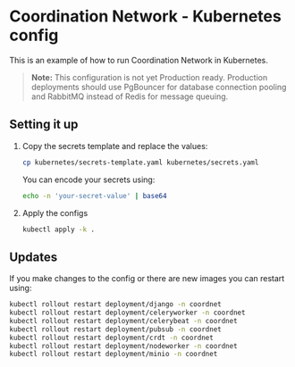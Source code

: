 # Coordination Network - Kubernetes config

This is an example of how to run Coordination Network in Kubernetes.

> **Note:** This configuration is not yet Production ready. Production deployments should use PgBouncer for database connection pooling and RabbitMQ instead of Redis for message queuing.

## Setting it up

1. Copy the secrets template and replace the values:

   ```bash
   cp kubernetes/secrets-template.yaml kubernetes/secrets.yaml
   ```

   You can encode your secrets using:

   ```bash
   echo -n 'your-secret-value' | base64
   ```

2. Apply the configs

   ```bash
   kubectl apply -k .
   ```

## Updates

If you make changes to the config or there are new images you can restart using:

```bash
kubectl rollout restart deployment/django -n coordnet
kubectl rollout restart deployment/celeryworker -n coordnet
kubectl rollout restart deployment/celerybeat -n coordnet
kubectl rollout restart deployment/pubsub -n coordnet
kubectl rollout restart deployment/crdt -n coordnet
kubectl rollout restart deployment/nodeworker -n coordnet
kubectl rollout restart deployment/minio -n coordnet
```
